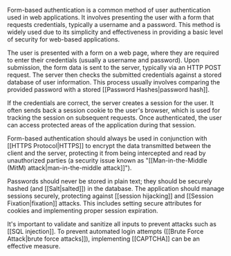 Form-based authentication is a common method of user authentication used in web applications. It involves presenting the user with a form that requests credentials, typically a username and a password. This method is widely used due to its simplicity and effectiveness in providing a basic level of security for web-based applications.

The user is presented with a form on a web page, where they are required to enter their credentials (usually a username and password). Upon submission, the form data is sent to the server, typically via an HTTP POST request. The server then checks the submitted credentials against a stored database of user information. This process usually involves comparing the provided password with a stored [[Password Hashes|password hash]].

If the credentials are correct, the server creates a session for the user. It often sends back a session cookie to the user's browser, which is used for tracking the session on subsequent requests. Once authenticated, the user can access protected areas of the application during that session.

Form-based authentication should always be used in conjunction with [[HTTPS Protocol|HTTPS]] to encrypt the data transmitted between the client and the server, protecting it from being intercepted and read by unauthorized parties (a security issue known as "[[Man-in-the-Middle (MitM) attack|man-in-the-middle attack]]").

Passwords should never be stored in plain text; they should be securely hashed (and [[Salt|salted]]) in the database. The application should manage sessions securely, protecting against [[session hijacking]] and [[Session Fixation|fixation]] attacks. This includes setting secure attributes for cookies and implementing proper session expiration.

It's important to validate and sanitize all inputs to prevent attacks such as [[SQL injection]]. To prevent automated login attempts ([[Brute Force Attack|brute force attacks]]), implementing [[CAPTCHA]] can be an effective measure.

